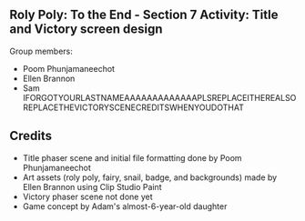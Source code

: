 ## Roly Poly: To the End - Section 7 Activity: Title and Victory screen design
Group members:
- Poom Phunjamaneechot
- Ellen Brannon
- Sam IFORGOTYOURLASTNAMEAAAAAAAAAAAAAPLSREPLACEITHEREALSOREPLACETHEVICTORYSCENECREDITSWHENYOUDOTHAT

## Credits
- Title phaser scene and initial file formatting done by Poom Phunjamaneechot
- Art assets (roly poly, fairy, snail, badge, and backgrounds) made by Ellen Brannon using Clip Studio Paint
- Victory phaser scene not done yet
- Game concept by Adam's almost-6-year-old daughter
